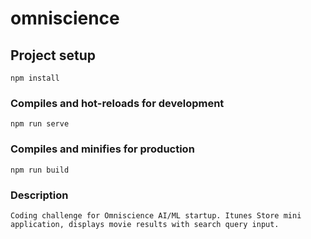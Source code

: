 # omniscience

## Project setup
```
npm install
```

### Compiles and hot-reloads for development
```
npm run serve
```

### Compiles and minifies for production
```
npm run build
```

### Description
```
Coding challenge for Omniscience AI/ML startup. Itunes Store mini application, displays movie results with search query input.
```
